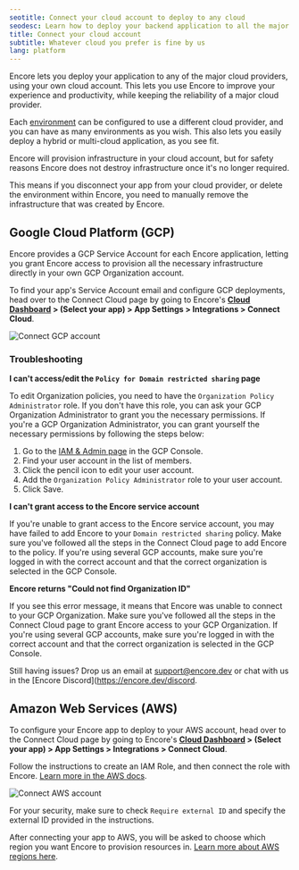 ```yaml
---
seotitle: Connect your cloud account to deploy to any cloud
seodesc: Learn how to deploy your backend application to all the major cloud providers (AWS or GCP) using Encore.
title: Connect your cloud account
subtitle: Whatever cloud you prefer is fine by us
lang: platform
---
```


Encore lets you deploy your application to any of the major cloud providers, using your own cloud account.
This lets you use Encore to improve your experience and productivity, while keeping the reliability of a major cloud provider.

Each [environment](/docs/platform/deploy/environments) can be configured to use a different cloud provider, and you can have as many environments as you wish.
This also lets you easily deploy a hybrid or multi-cloud application, as you see fit.

<Callout type="info">

Encore will provision infrastructure in your cloud account, but for safety reasons Encore does not destroy infrastructure once it's no longer required.

This means if you disconnect your app from your cloud provider, or delete the environment
within Encore, you need to manually remove the infrastructure that was created by Encore.

</Callout>

## Google Cloud Platform (GCP)

Encore provides a GCP Service Account for each Encore application, letting you grant Encore access to provision all the necessary infrastructure directly in your own GCP Organization account.

To find your app's Service Account email and configure GCP deployments, head over to the Connect Cloud page by going to Encore's **[Cloud Dashboard](https://app.encore.dev/) > (Select your app) > App Settings > Integrations > Connect Cloud**.

![Connect GCP account](/assets/docs/connectgcp.png "Connect GCP account")

### Troubleshooting

**I can't access/edit the `Policy for Domain restricted sharing` page**

To edit Organization policies, you need to have the `Organization Policy Administrator` role. If you don't have this role, you can ask your GCP Organization Administrator to grant you the necessary permissions.
If you're a GCP Organization Administrator, you can grant yourself the necessary permissions by following the steps below:

1. Go to the [IAM & Admin page](https://console.cloud.google.com/iam-admin/iam) in the GCP Console.
2. Find your user account in the list of members.
3. Click the pencil icon to edit your user account.
4. Add the `Organization Policy Administrator` role to your user account.
5. Click Save.

**I can't grant access to the Encore service account**

If you're unable to grant access to the Encore service account, you may have failed to add Encore to your `Domain restricted sharing` policy. 
Make sure you've followed all the steps in the Connect Cloud page to add Encore to the policy.
If you're using several GCP accounts, make sure you're logged in with the correct account and that the correct organization is selected in the GCP Console.

**Encore returns "Could not find Organization ID"**

If you see this error message, it means that Encore was unable to connect to your GCP Organization. Make sure you've followed all the steps in the Connect Cloud page to grant Encore access to your GCP Organization. 
If you're using several GCP accounts, make sure you're logged in with the correct account and that the correct organization is selected in the GCP Console.

Still having issues? Drop us an email at [support@encore.dev](mailto:support@encore.dev) or chat with us in the [Encore Discord](https://encore.dev/discord.

## Amazon Web Services (AWS)
To configure your Encore app to deploy to your AWS account, head over to the Connect Cloud page by going to Encore's
**[Cloud Dashboard](https://app.encore.dev/) > (Select your app) > App Settings > Integrations > Connect Cloud**.

Follow the instructions to create an IAM Role, and then connect the role with Encore.
[Learn more in the AWS docs](https://docs.aws.amazon.com/IAM/latest/UserGuide/id_roles_create_for-user.html).

![Connect AWS account](/assets/docs/connectaws.png "Connect AWS account")


<Callout type="warning">

For your security, make sure to check `Require external ID` and specify the
external ID provided in the instructions.

</Callout>

After connecting your app to AWS, you will be asked to choose which region you want Encore to provision resources in. [Learn more about AWS regions here](https://aws.amazon.com/about-aws/global-infrastructure/regions_az/).

